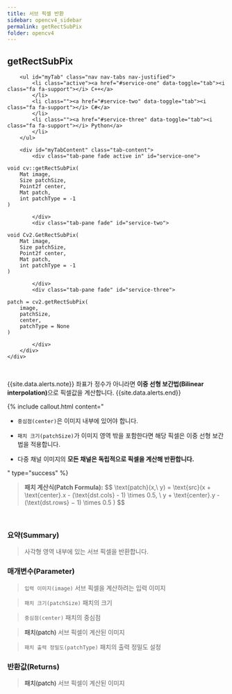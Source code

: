 ```yaml
---
title: 서브 픽셀 반환
sidebar: opencv4_sidebar
permalink: getRectSubPix
folder: opencv4
---
```


<div class="row">
    <div class="col-lg-12">
        <h2 class="page-header">getRectSubPix</h2>
    </div>
    <div class="col-lg-12">

        <ul id="myTab" class="nav nav-tabs nav-justified">
            <li class="active"><a href="#service-one" data-toggle="tab"><i class="fa fa-support"></i> C++</a>
            </li>
            <li class=""><a href="#service-two" data-toggle="tab"><i class="fa fa-support"></i> C#</a>
            </li>
            <li class=""><a href="#service-three" data-toggle="tab"><i class="fa fa-support"></i> Python</a>
            </li>
        </ul>

        <div id="myTabContent" class="tab-content">
            <div class="tab-pane fade active in" id="service-one">
<pre class="prettyprint"><code class="language-cpp">void cv::getRectSubPix(
    Mat image,
    Size patchSize,
    Point2f center,
    Mat patch,
    int patchType = -1
)</code></pre>
            </div>
            <div class="tab-pane fade" id="service-two">
<pre class="prettyprint"><code class="language-cs">void Cv2.GetRectSubPix(
    Mat image,
    Size patchSize,
    Point2f center,
    Mat patch,
    int patchType = -1
)</code></pre>
            </div>
            <div class="tab-pane fade" id="service-three">
<pre class="prettyprint"><code class="language-py">patch = cv2.getRectSubPix(
    image,
    patchSize,
    center,
    patchType = None
)</code></pre>
            </div>
        </div>
    </div>
</div>

<br>

{{site.data.alerts.note}}
좌표가 정수가 아니라면 <b>이중 선형 보간법(Bilinear interpolation)</b>으로 픽셀값을 계산합니다.
{{site.data.alerts.end}}

{% include callout.html content="

- `중심점(center)`은 이미지 내부에 있어야 합니다.
  
- `패치 크기(patchSize)`가 이미지 영역 밖을 포함한다면 해당 픽셀은 이중 선형 보간법을 적용합니다. 
  
- 다중 채널 이미지의 **모든 채널은 독립적으로 픽셀을 계산해 반환합니다.**
  
" type="success" %}

<blockquote class="formula">
<b>패치 계산식(Patch Formula):</b>
$$ \text{patch}(x,\ y) = \text{src}(x + \text{center}.x - (\text{dst.cols} - 1) \times 0.5, \ y + \text{center}.y - (\text{dst.rows} − 1) \times 0.5 ) $$
</blockquote>

<br>

### 요약(Summary)

> 사각형 영역 내부에 있는 서브 픽셀을 반환합니다.

### 매개변수(Parameter)

> `입력 이미지(image)` 서브 픽셀을 계산하려는 입력 이미지

> `패치 크기(patchSize)` 패치의 크기

> `중심점(center)` 패치의 중심점

> <a data-toggle="tooltip" data-original-title="{{site.data.glossary.only_C_CS}}">패치(patch)</a> 서브 픽셀이 계산된 이미지

> `패치 출력 정밀도(patchType)` 패치의 출력 정밀도 설정

### 반환값(Returns)

> <a data-toggle="tooltip" data-original-title="{{site.data.glossary.only_Python}}">패치(patch)</a> 서브 픽셀이 계산된 이미지